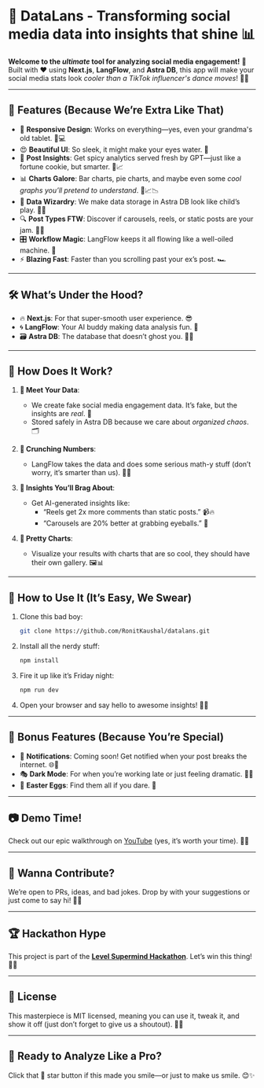
# 🎉 DataLans - Transforming social media data into insights that shine 📊

**Welcome to the *ultimate* tool for analyzing social media engagement!** 🚀 Built with ❤️ using **Next.js**, **LangFlow**, and **Astra DB**, this app will make your social media stats look *cooler than a TikTok influencer's dance moves*! 🕺💃

---

## 🌟 Features (Because We’re Extra Like That)

- 🌈 **Responsive Design**: Works on everything—yes, even your grandma's old tablet. 📱💻
- 😍 **Beautiful UI**: So sleek, it might make your eyes water. 🥲
- 🧠 **Post Insights**: Get spicy analytics served fresh by GPT—just like a fortune cookie, but smarter. 🥠📈
- 📊 **Charts Galore**: Bar charts, pie charts, and maybe even some *cool graphs you’ll pretend to understand*. 🥧📈📉
- 💾 **Data Wizardry**: We make data storage in Astra DB look like child’s play. 🧙‍♂️
- 🔍 **Post Types FTW**: Discover if carousels, reels, or static posts are your jam. 🍞🍓
- 🎛️ **Workflow Magic**: LangFlow keeps it all flowing like a well-oiled machine. 🔄
- ⚡ **Blazing Fast**: Faster than you scrolling past your ex’s post. 🏎️

---

## 🛠️ What’s Under the Hood?

- 🔥 **Next.js**: For that super-smooth user experience. 😎
- 🌀 **LangFlow**: Your AI buddy making data analysis fun. 🤖
- 🗃️ **Astra DB**: The database that doesn’t ghost you. 🧑‍💻

---

## 🧐 How Does It Work?

1. **👋 Meet Your Data**:
   - We create fake social media engagement data. It’s fake, but the insights are *real*. 💯
   - Stored safely in Astra DB because we care about *organized chaos*. 🗂️

2. **🧮 Crunching Numbers**:
   - LangFlow takes the data and does some serious math-y stuff (don’t worry, it’s smarter than us). 🧠✨

3. **📜 Insights You’ll Brag About**:
   - Get AI-generated insights like:
     - “Reels get 2x more comments than static posts.” 📹🔥
     - “Carousels are 20% better at grabbing eyeballs.” 👀

4. **🎨 Pretty Charts**:
   - Visualize your results with charts that are so cool, they should have their own gallery. 🖼️📊

---

## 🤯 How to Use It (It’s Easy, We Swear)

1. Clone this bad boy:
   ```bash
   git clone https://github.com/RonitKaushal/datalans.git
   ```
2. Install all the nerdy stuff:
   ```bash
   npm install
   ```
3. Fire it up like it’s Friday night:
   ```bash
   npm run dev
   ```
4. Open your browser and say hello to awesome insights! 👋✨

---

## 🥳 Bonus Features (Because You’re Special)

- 🔔 **Notifications**: Coming soon! Get notified when your post breaks the internet. 🌐📣
- 🎭 **Dark Mode**: For when you’re working late or just feeling dramatic. 🌙🖤
- 🌟 **Easter Eggs**: Find them all if you dare. 🐣

---

## 📷 Demo Time! 

Check out our epic walkthrough on [YouTube](#) (yes, it’s worth your time). 🎥✨

---

## 🤝 Wanna Contribute? 

We’re open to PRs, ideas, and bad jokes. Drop by with your suggestions or just come to say hi! 👋🐙

---

## 🏆 Hackathon Hype

This project is part of the **[Level Supermind Hackathon](https://www.findcoder.io/hackathons/SuperMind-Hackathon/67668c927a79c23209528177)**. Let’s win this thing! 🏅🎉

---

## 🔖 License

This masterpiece is MIT licensed, meaning you can use it, tweak it, and show it off (just don’t forget to give us a shoutout). 📜✨

---

## 🚀 Ready to Analyze Like a Pro?

Click that 🌟 star button if this made you smile—or just to make us smile. 😊✨
